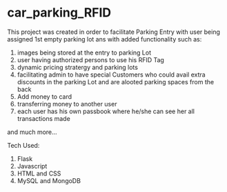 # car_parking_RFID

This project was created in order to facilitate Parking Entry with user being assigned 1st empty parking lot ans with added functionality such as:

1. images being stored at the entry to parking Lot
2. user having authorized persons to use his RFID Tag
3. dynamic pricing stratergy and parking lots
4. facilitating admin to have special Customers who could avail extra discounts in the parking Lot and are alooted parking spaces from the back
5. Add money to card
6. transferring money to another user
7. each user has his own passbook where he/she can see her all transactions made

and much more...

Tech Used:
1. Flask
2. Javascript
3. HTML and CSS
4. MySQL and MongoDB
